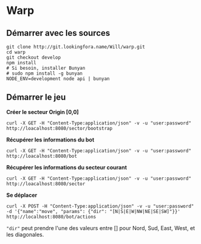Warp
====

Démarrer avec les sources
-------------------------

```
git clone http://git.lookingfora.name/Will/warp.git
cd warp
git checkout develop
npm install
# Si besoin, installer Bunyan
# sudo npm install -g bunyan
NODE_ENV=development node api | bunyan
```

Démarrer le jeu
---------------

**Créer le secteur Origin [0,0]**  
```
curl -X GET -H "Content-Type:application/json" -v -u "user:password" http://loacalhost:8080/sector/bootstrap
```
  
**Récupérer les informations du bot**  
```
curl -X GET -H "Content-Type:application/json" -v -u "user:password" http://loacalhost:8080/bot
```  
  
**Récupérer les informations du secteur courant**  
```
curl -X GET -H "Content-Type:application/json" -v -u "user:password" http://loacalhost:8080/sector
```  

**Se déplacer**  
```
curl -X POST -H "Content-Type:application/json" -v -u "user:password" -d '{"name":"move", "params": {"dir": "[N|S|E|W|NW|NE|SE|SW]"}}' http://localhost:8080/bot/actions
```  
`"dir"` peut prendre l'une des valeurs entre [] pour Nord, Sud, East, West, et les diagonales.